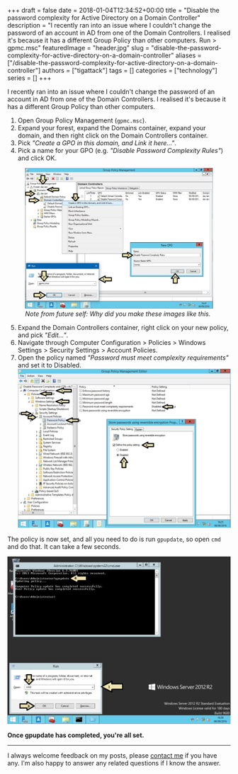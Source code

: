 +++
draft = false
date = 2018-01-04T12:34:52+00:00
title = "Disable the password complexity for Active Directory on a Domain Controller"
description = "I recently ran into an issue where I couldn't change the password of an account in AD from one of the Domain Controllers. I realised it's because it has a different Group Policy than other computers.  Run > gpmc.msc"
featuredImage = "header.jpg"
slug = "disable-the-password-complexity-for-active-directory-on-a-domain-controller"
aliases = ["/disable-the-password-complexity-for-active-directory-on-a-domain-controller"]
authors = ["tigattack"]
tags = []
categories = ["technology"]
series = []
+++

I recently ran into an issue where I couldn't change the password of an account in AD from one of the Domain Controllers. I realised it's because it has a different Group Policy than other computers.

1. Open Group Policy Management (`gpmc.msc`).
2. Expand your forest, expand the Domains container, expand your domain, and then right click on the Domain Controllers container.
3. Pick *"Create a GPO in this domain, and Link it here..."*.
4. Pick a name for your GPO (e.g. *"Disable Password Complexity Rules"*)
and click OK.
<figure>
  <img src="eb7b03634376a8181c3c4bb79984ae70.png"
    loading="lazy" alt="AD-DC-Password-Complexity-GPO-1" />
  <figcaption><em>Note from future self: Why did you make these images like this.</em></figcaption>
</figure>

5. Expand the Domain Controllers container, right click on your new policy, and pick *"Edit..."*.
6. Navigate through Computer Configuration > Policies > Windows Settings > Security Settings > Account Policies.
7. Open the policy named *"Password must meet complexity requirements"* and set it to Disabled.
<img src="1d0a06a73d46cbfa433f28fed563e7ba.png"
  loading="lazy" alt="AD-DC-Password-Complexity-GPO-2" />

The policy is now set, and all you need to do is run `gpupdate`, so open `cmd` and do that. It can take a few seconds.

<img src="84fe7304b6d584324e679b96f239d4c3.png"
  loading="lazy" alt="AD-DC-Password-Complexity-GPO-3" />

**Once gpupdate has completed, you're all set.**

---

I always welcome feedback on my posts, please [contact me](/contact) if you have any. I'm also happy to answer any related questions if I know the answer.
